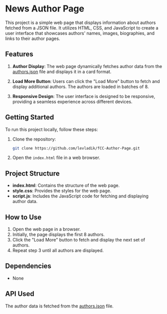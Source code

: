 # News Author Page

This project is a simple web page that displays information about authors fetched from a JSON file. It utilizes HTML, CSS, and JavaScript to create a user interface that showcases authors' names, images, biographies, and links to their author pages.

## Features

1. **Author Display**: The web page dynamically fetches author data from the [authors.json](https://cdn.freecodecamp.org/curriculum/news-author-page/authors.json) file and displays it in a card format.

2. **Load More Button**: Users can click the "Load More" button to fetch and display additional authors. The authors are loaded in batches of 8.

3. **Responsive Design**: The user interface is designed to be responsive, providing a seamless experience across different devices.

## Getting Started

To run this project locally, follow these steps:

1. Clone the repository:

   ```bash
   git clone https://github.com/levladik/fCC-Author-Page.git
   ```

2. Open the `index.html` file in a web browser.

## Project Structure

- **index.html**: Contains the structure of the web page.
- **style.css**: Provides the styles for the web page.
- **script.js**: Includes the JavaScript code for fetching and displaying author data.

## How to Use

1. Open the web page in a browser.
2. Initially, the page displays the first 8 authors.
3. Click the "Load More" button to fetch and display the next set of authors.
4. Repeat step 3 until all authors are displayed.

## Dependencies

- None

## API Used

The author data is fetched from the [authors.json](https://cdn.freecodecamp.org/curriculum/news-author-page/authors.json) file.